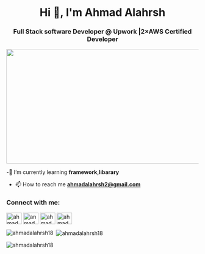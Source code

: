 <h1 align="center">Hi 👋, I'm Ahmad Alahrsh</h1>
<h3 align="center">Full Stack software Developer @ Upwork |2×AWS Certified Developer</h3>


<div align="center">
  <img src="https://media.giphy.com/media/dWesBcTLavkZuG35MI/giphy.gif" width="600" height="300"/>
</div>

-🌱 I’m currently learning **framework,libarary**


- 📫 How to reach me **ahmadalahrsh2@gmail.com**
<h3 align="left">Connect with me:</h3>
<p align="left">
<a href="https://codepen.io/ahmadalahrsh18" target="blank"><img align="center" src="https://raw.githubusercontent.com/rahuldkjain/github-profile-readme-generator/master/src/images/icons/Social/codepen.svg" alt="ahmadalahrsh18" height="30" width="40" /></a>
<a href="https://twitter.com/anmad_alahrsh" target="blank"><img align="center" src="https://raw.githubusercontent.com/rahuldkjain/github-profile-readme-generator/master/src/images/icons/Social/twitter.svg" alt="anmad_alahrsh" height="30" width="40" /></a>
<a href="https://linkedin.com/in/ahmad alahrsh" target="blank"><img align="center" src="https://raw.githubusercontent.com/rahuldkjain/github-profile-readme-generator/master/src/images/icons/Social/linked-in-alt.svg" alt="ahmad alahrsh" height="30" width="40" /></a>
<a href="https://www.leetcode.com/ahmadalahrsh18" target="blank"><img align="center" src="https://raw.githubusercontent.com/rahuldkjain/github-profile-readme-generator/master/src/images/icons/Social/leet-code.svg" alt="ahmadalahrsh18" height="30" width="40" /></a>
</p>



<p><img align="left" src="https://github-readme-stats.vercel.app/api/top-langs?username=ahmadalahrsh18&show_icons=true&locale=en&layout=compact" alt="ahmadalahrsh18" /></p>

<p>&nbsp;<img align="center" src="https://github-readme-stats.vercel.app/api?username=ahmadalahrsh18&show_icons=true&locale=en" alt="ahmadalahrsh18" /></p>

<p><img align="center" src="https://github-readme-streak-stats.herokuapp.com/?user=ahmadalahrsh18&" alt="ahmadalahrsh18" /></p>
